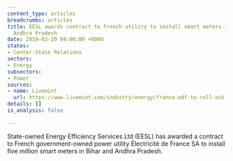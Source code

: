 ```yaml
---
content_type: articles
breadcrumbs: articles
title: EESL awards contract to French utility to install smart meters in Bihar and
  Andhra Pradesh
date: 2019-03-20 04:00:00 +0000
states:
- Center-State Relations
sectors:
- Energy
subsectors:
- Power
sources:
- name: Livemint
  url: https://www.livemint.com/industry/energy/france-edf-to-roll-out-smart-meters-in-bihar-and-andhra-pradesh-1552877936536.html
details: []
is_analysis: false

---
```

State-owned Energy Efficiency Services Ltd (EESL) has awarded a contract to French government-owned power utility Électricité de France SA to install five million smart meters in Bihar and Andhra Pradesh.